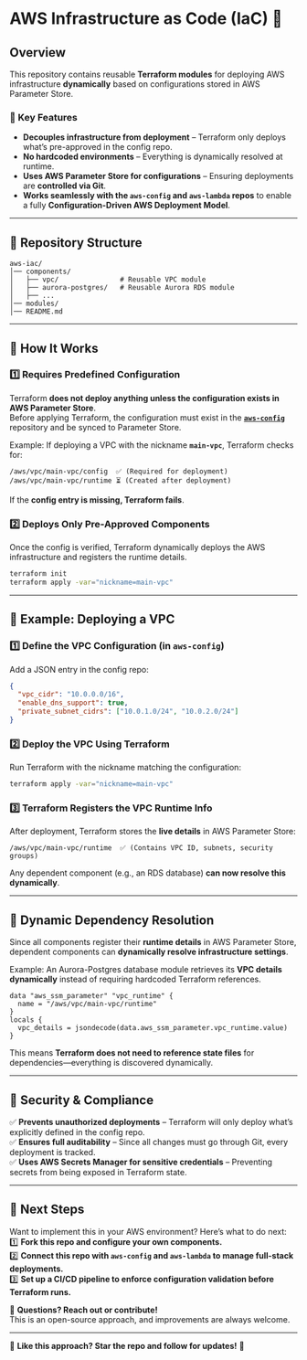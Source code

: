# AWS Infrastructure as Code (IaC) 🚀  

## **Overview**  
This repository contains reusable **Terraform modules** for deploying AWS infrastructure **dynamically** based on configurations stored in AWS Parameter Store.  

### **🔑 Key Features**
- **Decouples infrastructure from deployment** – Terraform only deploys what’s pre-approved in the config repo.  
- **No hardcoded environments** – Everything is dynamically resolved at runtime.  
- **Uses AWS Parameter Store for configurations** – Ensuring deployments are **controlled via Git**.  
- **Works seamlessly with the `aws-config` and `aws-lambda` repos** to enable a fully **Configuration-Driven AWS Deployment Model**.  

---

## **📂 Repository Structure**
```
aws-iac/
│── components/
│   ├── vpc/               # Reusable VPC module
│   ├── aurora-postgres/   # Reusable Aurora RDS module
│   ├── ...
│── modules/
│── README.md
```

---

## **🚀 How It Works**
### **1️⃣ Requires Predefined Configuration**
Terraform **does not deploy anything unless the configuration exists in AWS Parameter Store**.  
Before applying Terraform, the configuration must exist in the **[`aws-config`](https://github.com/your-username/aws-config)** repository and be synced to Parameter Store.

Example: If deploying a VPC with the nickname **`main-vpc`**, Terraform checks for:
```
/aws/vpc/main-vpc/config  ✅ (Required for deployment)
/aws/vpc/main-vpc/runtime ⏳ (Created after deployment)
```
If the **config entry is missing, Terraform fails**.

### **2️⃣ Deploys Only Pre-Approved Components**
Once the config is verified, Terraform dynamically deploys the AWS infrastructure and registers the runtime details.

```sh
terraform init
terraform apply -var="nickname=main-vpc"
```

---

## **📖 Example: Deploying a VPC**
### **1️⃣ Define the VPC Configuration (in `aws-config`)**
Add a JSON entry in the config repo:
```json
{
  "vpc_cidr": "10.0.0.0/16",
  "enable_dns_support": true,
  "private_subnet_cidrs": ["10.0.1.0/24", "10.0.2.0/24"]
}
```

### **2️⃣ Deploy the VPC Using Terraform**
Run Terraform with the nickname matching the configuration:
```sh
terraform apply -var="nickname=main-vpc"
```

### **3️⃣ Terraform Registers the VPC Runtime Info**
After deployment, Terraform stores the **live details** in AWS Parameter Store:
```
/aws/vpc/main-vpc/runtime  ✅ (Contains VPC ID, subnets, security groups)
```
Any dependent component (e.g., an RDS database) **can now resolve this dynamically**.

---

## **🔄 Dynamic Dependency Resolution**
Since all components register their **runtime details** in AWS Parameter Store, dependent components can **dynamically resolve infrastructure settings**.

Example: An Aurora-Postgres database module retrieves its **VPC details dynamically** instead of requiring hardcoded Terraform references.
```hcl
data "aws_ssm_parameter" "vpc_runtime" {
  name = "/aws/vpc/main-vpc/runtime"
}
locals {
  vpc_details = jsondecode(data.aws_ssm_parameter.vpc_runtime.value)
}
```
This means **Terraform does not need to reference state files** for dependencies—everything is discovered dynamically.

---

## **🔐 Security & Compliance**
✅ **Prevents unauthorized deployments** – Terraform will only deploy what’s explicitly defined in the config repo.  
✅ **Ensures full auditability** – Since all changes must go through Git, every deployment is tracked.  
✅ **Uses AWS Secrets Manager for sensitive credentials** – Preventing secrets from being exposed in Terraform state.  

---

## **📌 Next Steps**
Want to implement this in your AWS environment? Here’s what to do next:  
1️⃣ **Fork this repo and configure your own components.**  
2️⃣ **Connect this repo with `aws-config` and `aws-lambda` to manage full-stack deployments.**  
3️⃣ **Set up a CI/CD pipeline to enforce configuration validation before Terraform runs.**  

📩 **Questions? Reach out or contribute!**  
This is an open-source approach, and improvements are always welcome.  

---

📢 **Like this approach? Star the repo and follow for updates!** 🚀  
